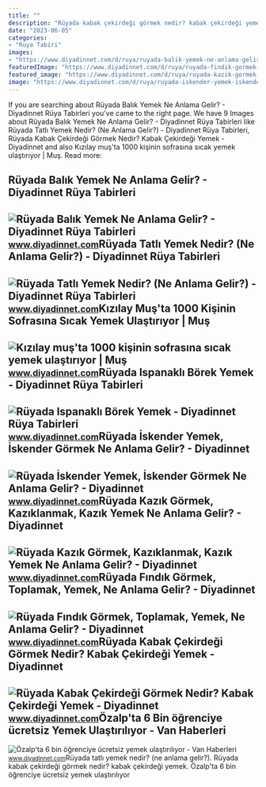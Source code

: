 ```yaml
---
title: ""
description: "Rüyada kabak çekirdeği görmek nedir? kabak çekirdeği yemek"
date: "2023-06-05"
categories:
- "Ruya Tabiri"
images:
- "https://www.diyadinnet.com/d/ruya/ruyada-balik-yemek-ne-anlama-gelir-107.jpg"
featuredImage: "https://www.diyadinnet.com/d/ruya/ruyada-findik-gormek-toplamak-yemek-ne-anlama-gelir-4673.jpg"
featured_image: "https://www.diyadinnet.com/d/ruya/ruyada-kazik-gormek-kaziklanmak-kazik-yemek-ne-anlama-gelir-6123.jpg"
image: "https://www.diyadinnet.com/d/ruya/ruyada-iskender-yemek-iskender-gormek-ne-anlama-gelir-10481.jpg"
---
```


If you are searching about Rüyada Balık Yemek Ne Anlama Gelir? - Diyadinnet Rüya Tabirleri you've came to the right page. We have 9 Images about Rüyada Balık Yemek Ne Anlama Gelir? - Diyadinnet Rüya Tabirleri like Rüyada Tatlı Yemek Nedir? (Ne Anlama Gelir?) - Diyadinnet Rüya Tabirleri, Rüyada Kabak Çekirdeği Görmek Nedir? Kabak Çekirdeği Yemek - Diyadinnet and also Kızılay muş'ta 1000 kişinin sofrasına sıcak yemek ulaştırıyor | Muş. Read more:

Rüyada Balık Yemek Ne Anlama Gelir? - Diyadinnet Rüya Tabirleri
---------------------------------------------------------------

 ![Rüyada Balık Yemek Ne Anlama Gelir? - Diyadinnet Rüya Tabirleri](https://www.diyadinnet.com/d/ruya/ruyada-balik-yemek-ne-anlama-gelir-107.jpg) <small>www.diyadinnet.com</small>Rüyada Tatlı Yemek Nedir? (Ne Anlama Gelir?) - Diyadinnet Rüya Tabirleri
------------------------------------------------------------------------

 ![Rüyada Tatlı Yemek Nedir? (Ne Anlama Gelir?) - Diyadinnet Rüya Tabirleri](https://www.diyadinnet.com/d/ruya/ruyada-tatli-yemek-nedir-ne-anlama-gelir-1179.jpg) <small>www.diyadinnet.com</small>Kızılay Muş'ta 1000 Kişinin Sofrasına Sıcak Yemek Ulaştırıyor | Muş
-------------------------------------------------------------------

 ![Kızılay muş'ta 1000 kişinin sofrasına sıcak yemek ulaştırıyor | Muş](https://www.diyadinnet.com/img/2022/10/mus-kizilay-1000-kisinin-sofrasina-sicak-yemek-ulastiriyor.jpg) <small>www.diyadinnet.com</small>Rüyada Ispanaklı Börek Yemek - Diyadinnet Rüya Tabirleri
--------------------------------------------------------

 ![Rüyada Ispanaklı Börek Yemek - Diyadinnet Rüya Tabirleri](https://www.diyadinnet.com/d/ruya/ruyada-ispanakli-borek-yemek-8987.jpg) <small>www.diyadinnet.com</small>Rüyada İskender Yemek, İskender Görmek Ne Anlama Gelir? - Diyadinnet
--------------------------------------------------------------------

 ![Rüyada İskender Yemek, İskender Görmek Ne Anlama Gelir? - Diyadinnet](https://www.diyadinnet.com/d/ruya/ruyada-iskender-yemek-iskender-gormek-ne-anlama-gelir-10481.jpg) <small>www.diyadinnet.com</small>Rüyada Kazık Görmek, Kazıklanmak, Kazık Yemek Ne Anlama Gelir? - Diyadinnet
---------------------------------------------------------------------------

 ![Rüyada Kazık Görmek, Kazıklanmak, Kazık Yemek Ne Anlama Gelir? - Diyadinnet](https://www.diyadinnet.com/d/ruya/ruyada-kazik-gormek-kaziklanmak-kazik-yemek-ne-anlama-gelir-6123.jpg) <small>www.diyadinnet.com</small>Rüyada Fındık Görmek, Toplamak, Yemek, Ne Anlama Gelir? - Diyadinnet
--------------------------------------------------------------------

 ![Rüyada Fındık Görmek, Toplamak, Yemek, Ne Anlama Gelir? - Diyadinnet](https://www.diyadinnet.com/d/ruya/ruyada-findik-gormek-toplamak-yemek-ne-anlama-gelir-4673.jpg) <small>www.diyadinnet.com</small>Rüyada Kabak Çekirdeği Görmek Nedir? Kabak Çekirdeği Yemek - Diyadinnet
-----------------------------------------------------------------------

 ![Rüyada Kabak Çekirdeği Görmek Nedir? Kabak Çekirdeği Yemek - Diyadinnet](https://www.diyadinnet.com/d/ruya/ruyada-kabak-cekirdegi-gormek-nedir-kabak-cekirdegi-yemek-5777.jpg) <small>www.diyadinnet.com</small>Özalp'ta 6 Bin öğrenciye ücretsiz Yemek Ulaştırılıyor - Van Haberleri
---------------------------------------------------------------------

 ![Özalp'ta 6 bin öğrenciye ücretsiz yemek ulaştırılıyor - Van Haberleri](https://www.diyadinnet.com/img/2022/12/ozalp-ta-6-bin-ogrenciye-ucretsiz-yemek-ulastiriliyor.jpg) <small>www.diyadinnet.com</small>Rüyada tatlı yemek nedir? (ne anlama gelir?). Rüyada kabak çekirdeği görmek nedir? kabak çekirdeği yemek. Özalp'ta 6 bin öğrenciye ücretsiz yemek ulaştırılıyor
